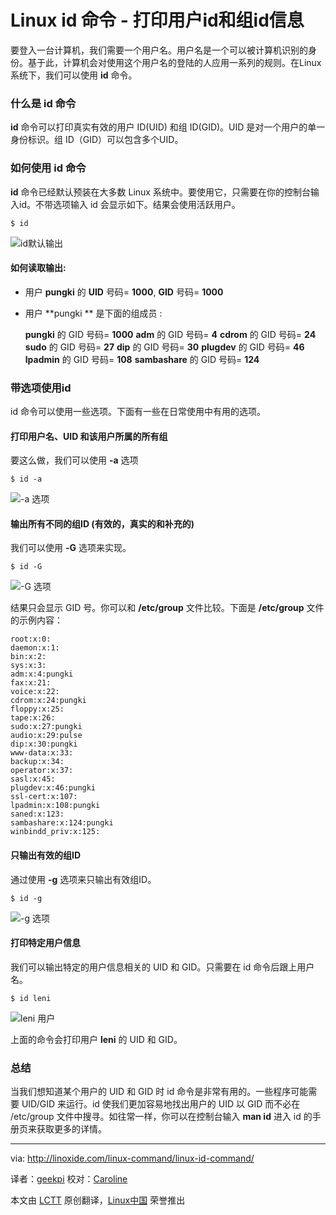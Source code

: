 Linux id 命令 - 打印用户id和组id信息
================================================================================
要登入一台计算机，我们需要一个用户名。用户名是一个可以被计算机识别的身份。基于此，计算机会对使用这个用户名的登陆的人应用一系列的规则。在Linux系统下，我们可以使用 **id** 命令。

### 什么是 id 命令 ###

**id** 命令可以打印真实有效的用户 ID(UID) 和组 ID(GID)。UID 是对一个用户的单一身份标识。组 ID（GID）可以包含多个UID。

### 如何使用 id 命令 ###

**id** 命令已经默认预装在大多数 Linux 系统中。要使用它，只需要在你的控制台输入id。不带选项输入 id 会显示如下。结果会使用活跃用户。

    $ id

![id默认输出](http://linoxide.com/wp-content/uploads/2013/12/id_default.png)

#### 如何读取输出: ####

- 用户 **pungki** 的 **UID** 号码= **1000**, **GID** 号码= **1000**
- 用户 **pungki ** 是下面的组成员 :

    **pungki** 的 GID 号码= **1000**
    **adm** 的 GID 号码= **4**
    **cdrom** 的 GID 号码= **24**
    **sudo** 的 GID 号码= **27**
    **dip** 的 GID 号码= **30**
    **plugdev** 的 GID 号码= **46**
    **lpadmin** 的 GID 号码= **108**
    **sambashare** 的 GID 号码= **124**

### 带选项使用id ###

id 命令可以使用一些选项。下面有一些在日常使用中有用的选项。

#### 打印用户名、UID 和该用户所属的所有组 ####

要这么做，我们可以使用 **-a** 选项

    $ id -a

![-a 选项](http://linoxide.com/wp-content/uploads/2013/12/id_a.png)

#### 输出所有不同的组ID (有效的，真实的和补充的) ####

我们可以使用 **-G** 选项来实现。

    $ id -G

![-G 选项](http://linoxide.com/wp-content/uploads/2013/12/id_G.png)

结果只会显示 GID 号。你可以和 **/etc/group** 文件比较。下面是 **/etc/group** 文件的示例内容：

    root:x:0:
    daemon:x:1:
    bin:x:2:
    sys:x:3:
    adm:x:4:pungki
    fax:x:21:
    voice:x:22:
    cdrom:x:24:pungki
    floppy:x:25:
    tape:x:26:
    sudo:x:27:pungki
    audio:x:29:pulse
    dip:x:30:pungki
    www-data:x:33:
    backup:x:34:
    operator:x:37:
    sasl:x:45:
    plugdev:x:46:pungki
    ssl-cert:x:107:
    lpadmin:x:108:pungki
    saned:x:123:
    sambashare:x:124:pungki
    winbindd_priv:x:125:

#### 只输出有效的组ID ####

通过使用 **-g** 选项来只输出有效组ID。

    $ id -g

![-g 选项](http://linoxide.com/wp-content/uploads/2013/12/id_g1.png)

#### 打印特定用户信息 ####

我们可以输出特定的用户信息相关的 UID 和 GID。只需要在 id 命令后跟上用户名。

    $ id leni

![leni 用户](http://linoxide.com/wp-content/uploads/2013/12/id_leni.png)

上面的命令会打印用户 **leni** 的 UID 和 GID。

### 总结 ###

当我们想知道某个用户的 UID 和 GID 时 id 命令是非常有用的。一些程序可能需要 UID/GID 来运行。id 使我们更加容易地找出用户的 UID 以 GID 而不必在 /etc/group 文件中搜寻。如往常一样，你可以在控制台输入 **man id** 进入 id 的手册页来获取更多的详情。 

--------------------------------------------------------------------------------

via: http://linoxide.com/linux-command/linux-id-command/

译者：[geekpi](https://github.com/geekpi) 校对：[Caroline](https://github.com/carolinewuyan)

本文由 [LCTT](https://github.com/LCTT/TranslateProject) 原创翻译，[Linux中国](http://linux.cn/) 荣誉推出
